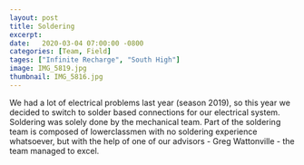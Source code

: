 ```yaml
---
layout: post
title: Soldering
excerpt:
date:   2020-03-04 07:00:00 -0800
categories: [Team, Field]
tages: ["Infinite Recharge", "South High"]
image: IMG_5819.jpg
thumbnail: IMG_5816.jpg
---
```



We had a lot of electrical problems last year (season 2019), so this year we decided to switch to solder based connections for our electrical system. Soldering was solely done by the mechanical team. Part of the soldering team is composed of lowerclassmen with no soldering experience whatsoever, but with the help of one of our advisors - Greg Wattonville - the team managed to excel.
